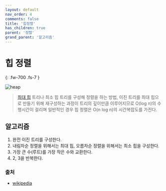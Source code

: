 ```yaml
---
layout: default
nav_order: 4
comments: false 
title: '힙정렬'
has_children: true
parent: '정렬'
grand_parent: '알고리즘'
---
```


# 힙 정렬
{: .fw-700 .fs-7 }

![heap](https://upload.wikimedia.org/wikipedia/commons/4/4d/Heapsort-example.gif)
> [최대 힙](../../Structure/heap.md) 트리나 최소 힙 트리를 구성해 정렬을 하는 방법, 이진 트리를 최대 힙으로 만들기 위해 재구성하는 과정이 트리의 깊이만큼 이루어지므로 O(log n)의 수행시간이 걸리며 일반적인 경우 힙 정렬은 O(n log n)의 시간복잡도를 가진다.

## 알고리즘

1. 완전 이진 트리를 구성한다.
2. 내림차순 정렬을 위해서는 최대 힙, 오름차순 정렬을 위해서는 최소 힙을 구성한다.
3. 가장 큰 수(루트)를 가장 작은 수와 교환한다.
4. 2, 3을 반복한다.


### 출처
- [wikipedia](https://ko.wikipedia.org/wiki/힙_정렬)